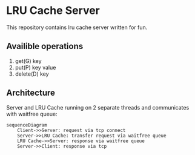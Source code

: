 # LRU Cache Server

This repository contains lru cache server written for fun.

## Availible operations
1. get(G) key
2. put(P) key value
3. delete(D) key

## Architecture

Server and LRU Cache running on 2 separate threads and communicates with waitfree queue:
```mermaid
sequenceDiagram
    Client->>Server: request via tcp connect
    Server->>LRU Cache: transfer request via waitfree queue
    LRU Cache->>Server: response via waitfree queue
    Server->>Client: response via tcp
```
